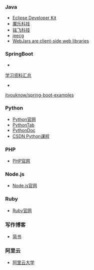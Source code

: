 ### <span id="Java">Java</span>  
- <a href="http://www.eclipse.org/" type="text/html" target="_blank">Eclipse Developer Kit</a>  
- <a href="http://www.mldn.cn/" type="text/html" target="_blank">魔乐科技</a>  
- <a href="http://ms.mingsoft.net/" type="text/html" target="_blank">铭飞科技</a>  
- <a href="http://www.jeecg.org/" type="text/html" target="_blank">jeecg</a>  
- <a href="https://www.webjars.org/" type="text/html" target="_blank">WebJars are client-side web libraries</a>  




### <span id="Java">SpringBoot</span>  
- <a href="https://blog.csdn.net/wozhengtao/article/details/80147235springboot" type="text/html" target="_blank">
学习资料汇总</a>  
- <a href="https://github.com/ityouknow/spring-boot-examples" type="text/html" target="_blank">
ityouknow/spring-boot-examples</a>  



### <span id="Python">Python</span>  
- <a href="https://www.python.org/" type="text/html" target="_blank">Python官网</a>  
- <a href="https://www.pythontab.com/" type="text/html" target="_blank">PythonTab</a>  
- <a href="http://www.pythondoc.com/" type="text/html" target="_blank">PythonDoc</a>  
- <a href="https://edu.csdn.net/promotion_activity?id=8?utm_source=edm0" type="text/html" target="_blank">CSDN Python课程</a>  


### <span id="PHP">PHP</span>  
- <a href="http://php.net/" type="text/html" target="_blank">PHP官网</a>  

### <span id="Node">Node.js</span>  
- <a href="https://nodejs.org/en/" type="text/html" target="_blank">Node.js官网</a>  

### <span id="Node">Ruby</span>  
- <a href="http://www.runoob.com/ruby/ruby-environment.html" type="text/html" target="_blank">Ruby官网</a>  



### <span id="writing">写作博客</span>  
- <a href="https://www.jianshu.com/" type="text/html" target="_blank">简书</a>  

### <span id="writing">阿里云</span>  
- <a href="https://edu.aliyun.com/" type="text/html" target="_blank">阿里云大学</a>  
